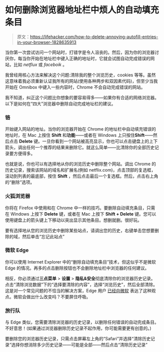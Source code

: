 # 如何删除浏览器地址栏中烦人的自动填充条目

> 原文：<https://lifehacker.com/how-to-delete-annoying-autofill-entries-in-your-browser-1828635913>

当你第一次尝试访问一个网站时，打错字是令人沮丧的。然后，因为你的浏览器讨厌你，每当你开始在地址栏中键入正确的地址时，它就会试图自动完成错误的网站，比如 *netflux* 或 *faceboik* 。



我曾经用核心方法来解决这个问题:清除我的整个浏览历史，cookies 等等。虽然这意味着我必须重新认证我所有的网站(使用各种两步和双因素代码)，但至少当我开始在 Omnibox 中键入一些内容时，Chrome 不会自动完成错误的网站。

我不知道，纠正这个问题比你想象的要容易得多——如果你有合适的网络浏览器。以下是如何在“四大”浏览器中删除自动完成地址栏的建议。

### 铬

开始键入网站的地址。当你的浏览器开始在 Chrome 的地址栏中自动填充错误的地址时，在 Mac 上按住 **Shift** 和**功能**——或者在 Windows 上只按住**Shift**——然后点击 **Delete** 键。一旦你看到一个网站被高亮显示，你也可以点击键盘上的上下箭头，调出任何一个推荐的结果来删除它。就这么简单——比清除你的全部历史记录要方便得多。

也就是说，你也可以有选择地从你的浏览历史中删除整个网站。调出 Chrome 的历史记录，搜索该网站的域名和扩展名(例如 netflix.com)，点击顶部的复选框，滚动到列表的最底部，按住 **Shift** ，然后点击最后一个复选框。然后，点击右上角的“删除”选项。

### 火狐浏览器

你将在 Firefox 中使用和在 Chrome 中一样的技巧。要删除自动填充条目，只需在 Windows 上按下 **Delete** 键，或者在 Mac 上按下 **Shift + Delete** 键。您可以使用键盘上的箭头键上下移动以突出显示其他条目。想删就删。很好玩。

要有选择地从您的浏览历史中删除某些站点，请调出您的历史，右键单击您想要删除的域，然后单击“忘记此站点”

### 微软 Edge

你可以使用 Internet Explorer 中的“删除自动填充条目”技术，但这似乎不是微软 Edge 的情况。再多的点击删除按钮也不会删除地址栏中浏览器的任何建议。

相反，你必须通过**三点菜单** > **设置** > **隐私&安全**彻底清除你的浏览器历史记录。点击“清除浏览数据”下的“选择要清除的内容”，选择“浏览历史”，然后全部清除。这是对一个常见问题的不恰当的解决方案，Edge 用户 [已经向微软](https://developer.microsoft.com/en-us/microsoft-edge/platform/issues/12173642/) 表达了这种观点。微软会做出什么改变吗？不要屏住呼吸。

### 旅行队

与 Edge 类似，您需要清除浏览器的历史记录，以删除任何错误的自动完成条目。不好意思！(如果通过浏览器删除历史记录不起作用，你可能需要更有创意的。)

要删除您的浏览器历史记录，只需点击屏幕左上角的“Safari”并选择“清除历史记录”选择你想消除多少历史记录——可能是全部——然后点击“清除历史记录”